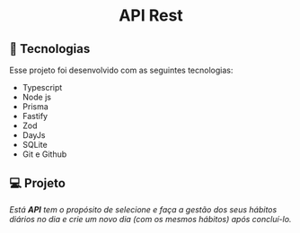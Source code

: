 <h1 align="center">API Rest</h1>

## 🚀 Tecnologias

Esse projeto foi desenvolvido com as seguintes tecnologias:

- Typescript
- Node js 
- Prisma
- Fastify
- Zod
- DayJs
- SQLite
- Git e Github

## 💻 Projeto

<em>Está <strong>API</strong> tem o propósito de selecione e faça a gestão dos seus hábitos diários no dia e crie um novo dia (com os mesmos hábitos) após concluí-lo.</em>

